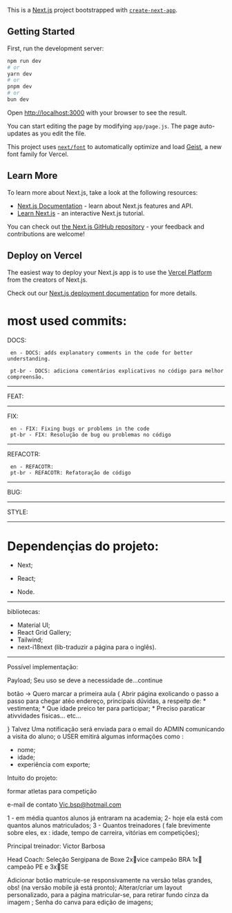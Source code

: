 This is a [Next.js](https://nextjs.org) project bootstrapped with [`create-next-app`](https://github.com/vercel/next.js/tree/canary/packages/create-next-app).

## Getting Started

First, run the development server:

```bash
npm run dev
# or
yarn dev
# or
pnpm dev
# or
bun dev
```

Open [http://localhost:3000](http://localhost:3000) with your browser to see the result.

You can start editing the page by modifying `app/page.js`. The page auto-updates as you edit the file.

This project uses [`next/font`](https://nextjs.org/docs/app/building-your-application/optimizing/fonts) to automatically optimize and load [Geist](https://vercel.com/font), a new font family for Vercel.

## Learn More

To learn more about Next.js, take a look at the following resources:

- [Next.js Documentation](https://nextjs.org/docs) - learn about Next.js features and API.
- [Learn Next.js](https://nextjs.org/learn) - an interactive Next.js tutorial.

You can check out [the Next.js GitHub repository](https://github.com/vercel/next.js) - your feedback and contributions are welcome!

## Deploy on Vercel

The easiest way to deploy your Next.js app is to use the [Vercel Platform](https://vercel.com/new?utm_medium=default-template&filter=next.js&utm_source=create-next-app&utm_campaign=create-next-app-readme) from the creators of Next.js.

Check out our [Next.js deployment documentation](https://nextjs.org/docs/app/building-your-application/deploying) for more details.


# most used commits:

DOCS:


     en - DOCS: adds explanatory comments in the code for better understanding.

     pt-br - DOCS: adiciona comentários explicativos no código para melhor compreensão.
---------------------------------------------------------------------------
FEAT: 

---------------------------------------------------------------------------

FIX:
   
     en - FIX: Fixing bugs or problems in the code
     pt-br - FIX: Resolução de bug ou problemas no código

---------------------------------------------------------------------------

REFACOTR: 
          
     en - REFACOTR: 
     pt-br - REFACOTR: Refatoração de código

---------------------------------------------------------------------------
BUG:

---------------------------------------------------------------------------

STYLE: 

---------------------------------------------------------------------------


# Dependençias do projeto:

* Next;

* React;  

* Node.

---------------------------------------------------------------------------
bibliotecas:

* Material UI;
* React Grid Gallery;
* Tailwind;
* next-i18next (lib-traduzir a página para o inglês).
---------------------------------------------------------------------------
Possível implementação: 

Payload;
Seu uso se deve a necessidade de...continue

botão -> Quero marcar a primeira aula
{
     Abrir página exolicando o passo a passo para chegar atéo endereço, principais dúvidas, a respeitp de:
     * vestimenta;
     * Que idade preico ter para participar;
     * Preciso paraticar ativvidades fisicas... etc...

} 
Talvez
Uma notificação será enviada para o email do ADMIN comunicando a visita do aluno;
o USER  emitirá algumas informações como :
* nome;  
* idade;
* experiência com exporte;  



 Intuito do projeto:
 
  formar atletas para competição

e-mail de contato
  Vic.bsp@hotmail.com

1 - em média quantos alunos já entraram na academia;
2- hoje ela está com quantos alunos matriculados;
3 - Quantos treinadores ( fale brevimente sobre eles, ex : idade, tempo de carreira, vitórias em competições);



Principal treinador:
Victor Barbosa

Head Coach: Seleção Sergipana de Boxe
2x🥈vice campeão BRA
1x🥇 campeão PE e 3x🥇SE

Adicionar botão matricule-se responsivamente na versão telas grandes, obs! (na versão mobile já está pronto);
Alterar/criar um layout personalizado, para a página matricular-se, para retirar fundo cinza da imagem ;
Senha do canva para edição de imagens;